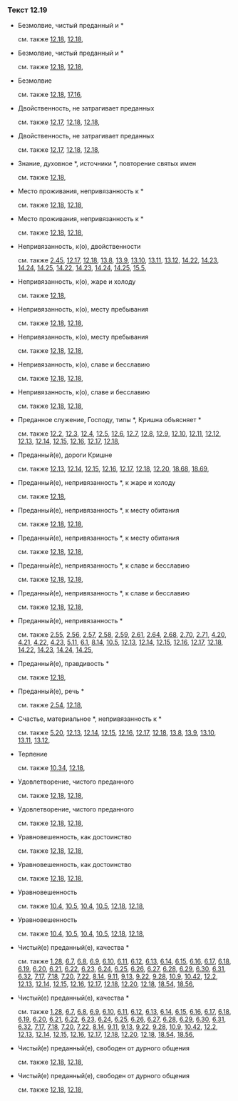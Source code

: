 ### Текст 12.19
	
- Безмолвие, чистый преданный и *

	см. также  [12.18](../12/1218.md),  [12.18](../12/1218.md), 
	
- Безмолвие, чистый преданный и *

	см. также  [12.18](../12/1218.md),  [12.18](../12/1218.md), 
	
- Безмолвие

	см. также  [12.18](../12/1218.md),  [17.16](../17/1716.md), 
	
- Двойственность, не затрагивает преданных

	см. также  [12.17](../12/1217.md),  [12.18](../12/1218.md),  [12.18](../12/1218.md), 
	
- Двойственность, не затрагивает преданных

	см. также  [12.17](../12/1217.md),  [12.18](../12/1218.md),  [12.18](../12/1218.md), 
	
- Знание, духовное *, источники *, повторение святых имен

	см. также  [12.18](../12/1218.md), 
	
- Место проживания, непривязанность к *

	см. также  [12.18](../12/1218.md),  [12.18](../12/1218.md), 
	
- Место проживания, непривязанность к *

	см. также  [12.18](../12/1218.md),  [12.18](../12/1218.md), 
	
- Непривязанность, к(о), двойственности

	см. также  [2.45](../02/0245.md),  [12.17](../12/1217.md),  [12.18](../12/1218.md),  [13.8](../13/1308.md),  [13.9](../13/1309.md),  [13.10](../13/1310.md),  [13.11](../13/1311.md),  [13.12](../13/1312.md),  [14.22](../14/1422.md),  [14.23](../14/1423.md),  [14.24](../14/1424.md),  [14.25](../14/1425.md),  [14.22](../14/1422.md),  [14.23](../14/1423.md),  [14.24](../14/1424.md),  [14.25](../14/1425.md),  [15.5](../15/1505.md), 
	
- Непривязанность, к(о), жаре и холоду

	см. также  [12.18](../12/1218.md), 
	
- Непривязанность, к(о), месту пребывания

	см. также  [12.18](../12/1218.md),  [12.18](../12/1218.md), 
	
- Непривязанность, к(о), месту пребывания

	см. также  [12.18](../12/1218.md),  [12.18](../12/1218.md), 
	
- Непривязанность, к(о), славе и бесславию

	см. также  [12.18](../12/1218.md),  [12.18](../12/1218.md), 
	
- Непривязанность, к(о), славе и бесславию

	см. также  [12.18](../12/1218.md),  [12.18](../12/1218.md), 
	
- Преданное служение, Господу, типы *, Кришна объясняет *

	см. также  [12.2](../12/1202.md),  [12.3](../12/1203.md),  [12.4](../12/1204.md),  [12.5](../12/1205.md),  [12.6](../12/1206.md),  [12.7](../12/1207.md),  [12.8](../12/1208.md),  [12.9](../12/1209.md),  [12.10](../12/1210.md),  [12.11](../12/1211.md),  [12.12](../12/1212.md),  [12.13](../12/1213.md),  [12.14](../12/1214.md),  [12.15](../12/1215.md),  [12.16](../12/1216.md),  [12.17](../12/1217.md),  [12.18](../12/1218.md), 
	
- Преданный(е), дороги Кришне

	см. также  [12.13](../12/1213.md),  [12.14](../12/1214.md),  [12.15](../12/1215.md),  [12.16](../12/1216.md),  [12.17](../12/1217.md),  [12.18](../12/1218.md),  [12.20](../12/1220.md),  [18.68](../18/1868.md),  [18.69](../18/1869.md), 
	
- Преданный(е), непривязанность *, к жаре и холоду

	см. также  [12.18](../12/1218.md), 
	
- Преданный(е), непривязанность *, к месту обитания

	см. также  [12.18](../12/1218.md),  [12.18](../12/1218.md), 
	
- Преданный(е), непривязанность *, к месту обитания

	см. также  [12.18](../12/1218.md),  [12.18](../12/1218.md), 
	
- Преданный(е), непривязанность *, к славе и бесславию

	см. также  [12.18](../12/1218.md),  [12.18](../12/1218.md), 
	
- Преданный(е), непривязанность *, к славе и бесславию

	см. также  [12.18](../12/1218.md),  [12.18](../12/1218.md), 
	
- Преданный(е), непривязанность *

	см. также  [2.55](../02/0255.md),  [2.56](../02/0256.md),  [2.57](../02/0257.md),  [2.58](../02/0258.md),  [2.59](../02/0259.md),  [2.61](../02/0261.md),  [2.64](../02/0264.md),  [2.68](../02/0268.md),  [2.70](../02/0270.md),  [2.71](../02/0271.md),  [4.20](../04/0420.md),  [4.21](../04/0421.md),  [4.22](../04/0422.md),  [4.23](../04/0423.md),  [5.11](../05/0511.md),  [6.1](../06/0601.md),  [8.14](../08/0814.md),  [10.5](../10/1005.md),  [12.13](../12/1213.md),  [12.14](../12/1214.md),  [12.15](../12/1215.md),  [12.16](../12/1216.md),  [12.17](../12/1217.md),  [12.18](../12/1218.md),  [14.22](../14/1422.md),  [14.23](../14/1423.md),  [14.24](../14/1424.md),  [14.25](../14/1425.md), 
	
- Преданный(е), правдивость *

	см. также  [12.18](../12/1218.md), 
	
- Преданный(е), речь *

	см. также  [2.54](../02/0254.md),  [12.18](../12/1218.md), 
	
- Счастье, материальное *, непривязанность к *

	см. также  [5.20](../05/0520.md),  [12.13](../12/1213.md),  [12.14](../12/1214.md),  [12.15](../12/1215.md),  [12.16](../12/1216.md),  [12.17](../12/1217.md),  [12.18](../12/1218.md),  [13.8](../13/1308.md),  [13.9](../13/1309.md),  [13.10](../13/1310.md),  [13.11](../13/1311.md),  [13.12](../13/1312.md), 
	
- Терпение

	см. также  [10.34](../10/1034.md),  [12.18](../12/1218.md), 
	
- Удовлетворение, чистого преданного

	см. также  [12.18](../12/1218.md),  [12.18](../12/1218.md), 
	
- Удовлетворение, чистого преданного

	см. также  [12.18](../12/1218.md),  [12.18](../12/1218.md), 
	
- Уравновешенность, как достоинство

	см. также  [12.18](../12/1218.md),  [12.18](../12/1218.md), 
	
- Уравновешенность, как достоинство

	см. также  [12.18](../12/1218.md),  [12.18](../12/1218.md), 
	
- Уравновешенность

	см. также  [10.4](../10/1004.md),  [10.5](../10/1005.md),  [10.4](../10/1004.md),  [10.5](../10/1005.md),  [12.18](../12/1218.md),  [12.18](../12/1218.md), 
	
- Уравновешенность

	см. также  [10.4](../10/1004.md),  [10.5](../10/1005.md),  [10.4](../10/1004.md),  [10.5](../10/1005.md),  [12.18](../12/1218.md),  [12.18](../12/1218.md), 
	
- Чистый(е) преданный(е), качества *

	см. также  [1.28](../01/0128.md),  [6.7](../06/0607.md),  [6.8](../06/0608.md),  [6.9](../06/0609.md),  [6.10](../06/0610.md),  [6.11](../06/0611.md),  [6.12](../06/0612.md),  [6.13](../06/0613.md),  [6.14](../06/0614.md),  [6.15](../06/0615.md),  [6.16](../06/0616.md),  [6.17](../06/0617.md),  [6.18](../06/0618.md),  [6.19](../06/0619.md),  [6.20](../06/0620.md),  [6.21](../06/0621.md),  [6.22](../06/0622.md),  [6.23](../06/0623.md),  [6.24](../06/0624.md),  [6.25](../06/0625.md),  [6.26](../06/0626.md),  [6.27](../06/0627.md),  [6.28](../06/0628.md),  [6.29](../06/0629.md),  [6.30](../06/0630.md),  [6.31](../06/0631.md),  [6.32](../06/0632.md),  [7.17](../07/0717.md),  [7.18](../07/0718.md),  [7.20](../07/0720.md),  [7.22](../07/0722.md),  [8.14](../08/0814.md),  [9.11](../09/0911.md),  [9.13](../09/0913.md),  [9.22](../09/0922.md),  [9.28](../09/0928.md),  [10.9](../10/1009.md),  [10.42](../10/1042.md),  [12.2](../12/1202.md),  [12.13](../12/1213.md),  [12.14](../12/1214.md),  [12.15](../12/1215.md),  [12.16](../12/1216.md),  [12.17](../12/1217.md),  [12.18](../12/1218.md),  [12.20](../12/1220.md),  [12.18](../12/1218.md),  [18.54](../18/1854.md),  [18.56](../18/1856.md), 
	
- Чистый(е) преданный(е), качества *

	см. также  [1.28](../01/0128.md),  [6.7](../06/0607.md),  [6.8](../06/0608.md),  [6.9](../06/0609.md),  [6.10](../06/0610.md),  [6.11](../06/0611.md),  [6.12](../06/0612.md),  [6.13](../06/0613.md),  [6.14](../06/0614.md),  [6.15](../06/0615.md),  [6.16](../06/0616.md),  [6.17](../06/0617.md),  [6.18](../06/0618.md),  [6.19](../06/0619.md),  [6.20](../06/0620.md),  [6.21](../06/0621.md),  [6.22](../06/0622.md),  [6.23](../06/0623.md),  [6.24](../06/0624.md),  [6.25](../06/0625.md),  [6.26](../06/0626.md),  [6.27](../06/0627.md),  [6.28](../06/0628.md),  [6.29](../06/0629.md),  [6.30](../06/0630.md),  [6.31](../06/0631.md),  [6.32](../06/0632.md),  [7.17](../07/0717.md),  [7.18](../07/0718.md),  [7.20](../07/0720.md),  [7.22](../07/0722.md),  [8.14](../08/0814.md),  [9.11](../09/0911.md),  [9.13](../09/0913.md),  [9.22](../09/0922.md),  [9.28](../09/0928.md),  [10.9](../10/1009.md),  [10.42](../10/1042.md),  [12.2](../12/1202.md),  [12.13](../12/1213.md),  [12.14](../12/1214.md),  [12.15](../12/1215.md),  [12.16](../12/1216.md),  [12.17](../12/1217.md),  [12.18](../12/1218.md),  [12.20](../12/1220.md),  [12.18](../12/1218.md),  [18.54](../18/1854.md),  [18.56](../18/1856.md), 
	
- Чистый(е) преданный(е), свободен от дурного общения

	см. также  [12.18](../12/1218.md),  [12.18](../12/1218.md), 
	
- Чистый(е) преданный(е), свободен от дурного общения

	см. также  [12.18](../12/1218.md),  [12.18](../12/1218.md), 
